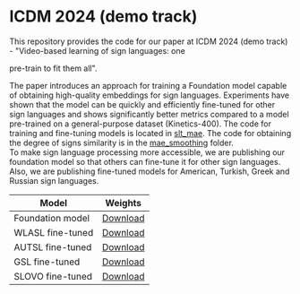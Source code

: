 # ICDM 2024 (demo track)
This repository provides the code for our paper at ICDM 2024 (demo track) - "Video-based learning of sign languages: one

pre-train to fit them all".  

The paper introduces an approach for training a Foundation model capable of obtaining high-quality 
embeddings for sign languages.  Experiments have shown that the model can be quickly and
efficiently fine-tuned for other sign languages and shows significantly better metrics compared 
to a model pre-trained on a general-purpose dataset (Kinetics-400).
The code for training and fine-tuning models is located in [slt_mae](slt_mae). The code for obtaining the degree 
of signs similarity is in the [mae_smoothing](mae_smoothing) folder.  
To make sign language processing more accessible, we are publishing our foundation model so that 
others can fine-tune it for other sign languages. Also, we are publishing fine-tuned
models for American, Turkish, Greek and Russian sign languages.


| Model            | Weights                           |
|------------------|-----------------------------------|
| Foundation model | [Download](https://sc.link/2QN7m) |
| WLASL fine-tuned | [Download](https://sc.link/kx2Ud) |
| AUTSL fine-tuned | [Download](https://sc.link/CJE74) |
| GSL fine-tuned   | [Download](https://sc.link/rV4OF) |
| SLOVO fine-tuned | [Download](https://sc.link/BySDp) |
